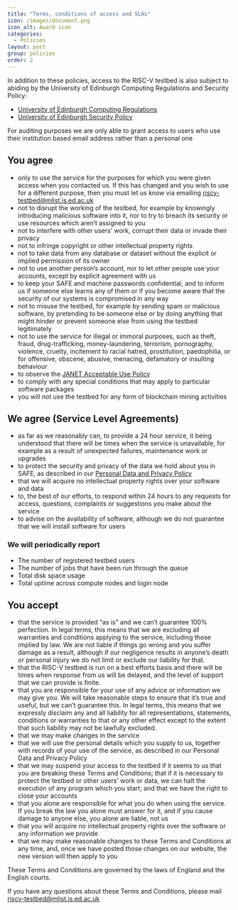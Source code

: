 ```yaml
---
title: "Terms, conditions of access and SLAs"
icon: /images/document.png
icon_alt: Award icon
categories:
  - Policies
layout: post
group: policies
order: 2
---
```


In addition to these policies, access to the RISC-V testbed is also subject to abiding by the University of Edinburgh Computing Regulations and Security Policy:
- [University of Edinburgh Computing Regulations](http://www.ed.ac.uk/information-services/about/policies-and-regulations/computing-regulations)
- [University of Edinburgh Security Policy](http://www.ed.ac.uk/information-services/about/policies-and-regulations/security-policies/security-policy)

For auditing purposes we are only able to grant access to users who use their institution based email address rather than a personal one 

## You agree
- only to use the service for the purposes for which you were given access when you contacted us. If this has changed and you wish to use for a different purpose, then you must let us know via emailing [riscv-testbed@mlist.is.ed.ac.uk](riscv-testbed@mlist.is.ed.ac.uk)
- not to disrupt the working of the testbed, for example by knowingly introducing malicious software into it, nor to try to breach its security or use resources which aren’t assigned to you
- not to interfere with other users’ work, corrupt their data or invade their privacy
- not to infringe copyright or other intellectual property rights
- not to take data from any database or dataset without the explicit or implied permission of its owner
- not to use another person’s account, nor to let other people use your accounts, except by explicit agreement with us
- to keep your SAFE and machine passwords confidential, and to inform us if someone else learns any of them or if you become aware that the security of our systems is compromised in any way
- not to misuse the testbed, for example by sending spam or malicious software, by pretending to be someone else or by doing anything that might hinder or prevent someone else from using the testbed legitimately
- not to use the service for illegal or immoral purposes, such as theft, fraud, drug-trafficking, money-laundering, terrorism, pornography, violence, cruelty, incitement to racial hatred, prostitution, paedophilia, or for offensive, obscene, abusive, menacing, defamatory or insulting behaviour
- to observe the [JANET Acceptable Use Policy](https://community.ja.net/library/acceptable-use-policy)
- to comply with any special conditions that may apply to particular software packages
- you will not use the testbed for any form of blockchain mining activities

## We agree (Service Level Agreements)
- as far as we reasonably can, to provide a 24 hour service, it being understood that there will be times when the service is unavailable, for example as a result of unexpected failures, maintenance work or upgrades
- to protect the security and privacy of the data we hold about you in SAFE, as described in our [Personal Data and Privacy Policy](https://riscv.epcc.ed.ac.uk/documentation/policies/privacy/)
- that we will acquire no intellectual property rights over your software and data
- to, the best of our efforts, to respond within 24 hours to any requests for access, questions, complaints or suggestions you make about the service
- to advise on the availability of software, although we do not guarantee that we will install software for users

### We will periodically report
- The number of registered testbed users
- The number of jobs that have been run through the queue
- Total disk space usage
- Total uptime across compute nodes and login node

## You accept
- that the service is provided “as is” and we can’t guarantee 100% perfection. In legal terms, this means that we are excluding all warranties and conditions applying to the service, including those implied by law. We are not liable if things go wrong and you suffer damage as a result, although if our negligence results in anyone’s death or personal injury we do not limit or exclude our liability for that.
- that the RISC-V testbed is run on a best efforts basis and there will be times when response from us will be delayed, and the level of support that we can provide is finite.
- that you are responsible for your use of any advice or information we may give you. We will take reasonable steps to ensure that it’s true and useful, but we can’t guarantee this. In legal terms, this means that we expressly disclaim any and all liability for all representations, statements, conditions or warranties to that or any other effect except to the extent that such liability may not be lawfully excluded.
- that we may make changes in the service
- that we will use the personal details which you supply to us, together with records of your use of the service, as described in our Personal Data and Privacy Policy
- that we may suspend your access to the testbed if it seems to us that you are breaking these Terms and Conditions; that if it is necessary to protect the testbed or other users’ work or data, we can halt the execution of any program which you start; and that we have the right to close your accounts
- that you alone are responsible for what you do when using the service. If you break the law you alone must answer for it, and if you cause damage to anyone else, you alone are liable, not us
- that you will acquire no intellectual property rights over the software or any information we provide
- that we may make reasonable changes to these Terms and Conditions at any time, and, once we have posted those changes on our website, the new version will then apply to you
  
These Terms and Conditions are governed by the laws of England and the English courts.

If you have any questions about these Terms and Conditions, please mail [riscv-testbed@mlist.is.ed.ac.uk](riscv-testbed@mlist.is.ed.ac.uk)
